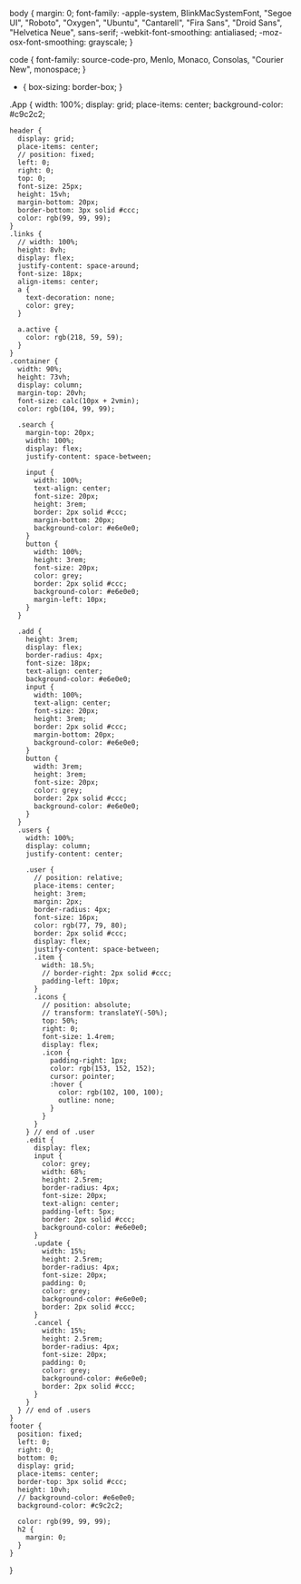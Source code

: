 body {
    margin: 0;
    font-family: -apple-system, BlinkMacSystemFont, "Segoe UI", "Roboto", "Oxygen",
      "Ubuntu", "Cantarell", "Fira Sans", "Droid Sans", "Helvetica Neue",
      sans-serif;
    -webkit-font-smoothing: antialiased;
    -moz-osx-font-smoothing: grayscale;
  }
  
  code {
    font-family: source-code-pro, Menlo, Monaco, Consolas, "Courier New",
      monospace;
  }
  * {
    box-sizing: border-box;
  }
  
  .App {
    width: 100%;
    display: grid;
    place-items: center;
    background-color: #c9c2c2;
  
    header {
      display: grid;
      place-items: center;
      // position: fixed;
      left: 0;
      right: 0;
      top: 0;
      font-size: 25px;
      height: 15vh;
      margin-bottom: 20px;
      border-bottom: 3px solid #ccc;
      color: rgb(99, 99, 99);
    }
    .links {
      // width: 100%;
      height: 8vh;
      display: flex;
      justify-content: space-around;
      font-size: 18px;
      align-items: center;
      a {
        text-decoration: none;
        color: grey;
      }
  
      a.active {
        color: rgb(218, 59, 59);
      }
    }
    .container {
      width: 90%;
      height: 73vh;
      display: column;
      margin-top: 20vh;
      font-size: calc(10px + 2vmin);
      color: rgb(104, 99, 99);
  
      .search {
        margin-top: 20px;
        width: 100%;
        display: flex;
        justify-content: space-between;
  
        input {
          width: 100%;
          text-align: center;
          font-size: 20px;
          height: 3rem;
          border: 2px solid #ccc;
          margin-bottom: 20px;
          background-color: #e6e0e0;
        }
        button {
          width: 100%;
          height: 3rem;
          font-size: 20px;
          color: grey;
          border: 2px solid #ccc;
          background-color: #e6e0e0;
          margin-left: 10px;
        }
      }
  
      .add {
        height: 3rem;
        display: flex;
        border-radius: 4px;
        font-size: 18px;
        text-align: center;
        background-color: #e6e0e0;
        input {
          width: 100%;
          text-align: center;
          font-size: 20px;
          height: 3rem;
          border: 2px solid #ccc;
          margin-bottom: 20px;
          background-color: #e6e0e0;
        }
        button {
          width: 3rem;
          height: 3rem;
          font-size: 20px;
          color: grey;
          border: 2px solid #ccc;
          background-color: #e6e0e0;
        }
      }
      .users {
        width: 100%;
        display: column;
        justify-content: center;
  
        .user {
          // position: relative;
          place-items: center;
          height: 3rem;
          margin: 2px;
          border-radius: 4px;
          font-size: 16px;
          color: rgb(77, 79, 80);
          border: 2px solid #ccc;
          display: flex;
          justify-content: space-between;
          .item {
            width: 18.5%;
            // border-right: 2px solid #ccc;
            padding-left: 10px;
          }
          .icons {
            // position: absolute;
            // transform: translateY(-50%);
            top: 50%;
            right: 0;
            font-size: 1.4rem;
            display: flex;
            .icon {
              padding-right: 1px;
              color: rgb(153, 152, 152);
              cursor: pointer;
              :hover {
                color: rgb(102, 100, 100);
                outline: none;
              }
            }
          }
        } // end of .user
        .edit {
          display: flex;
          input {
            color: grey;
            width: 68%;
            height: 2.5rem;
            border-radius: 4px;
            font-size: 20px;
            text-align: center;
            padding-left: 5px;
            border: 2px solid #ccc;
            background-color: #e6e0e0;
          }
          .update {
            width: 15%;
            height: 2.5rem;
            border-radius: 4px;
            font-size: 20px;
            padding: 0;
            color: grey;
            background-color: #e6e0e0;
            border: 2px solid #ccc;
          }
          .cancel {
            width: 15%;
            height: 2.5rem;
            border-radius: 4px;
            font-size: 20px;
            padding: 0;
            color: grey;
            background-color: #e6e0e0;
            border: 2px solid #ccc;
          }
        }
      } // end of .users
    }
    footer {
      position: fixed;
      left: 0;
      right: 0;
      bottom: 0;
      display: grid;
      place-items: center;
      border-top: 3px solid #ccc;
      height: 10vh;
      // background-color: #e6e0e0;
      background-color: #c9c2c2;
  
      color: rgb(99, 99, 99);
      h2 {
        margin: 0;
      }
    }
  }
  